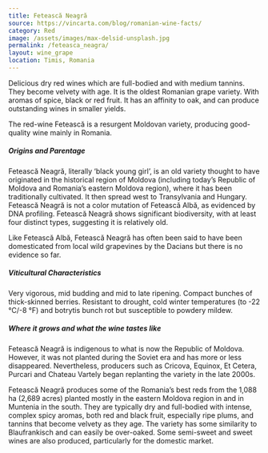 ```yaml
---
title: Fetească Neagră
source: https://vincarta.com/blog/romanian-wine-facts/
category: Red
image: /assets/images/max-delsid-unsplash.jpg
permalink: /feteasca_neagra/
layout: wine_grape
location: Timis, Romania
---
```

Delicious dry red wines which are full-bodied and with medium tannins. They become velvety with age. It is the oldest Romanian grape variety. With aromas of spice, black or red fruit. It has an affinity to oak, and can produce outstanding wines in smaller yields.

The red-wine Fetească is a resurgent Moldovan variety, producing good-quality wine mainly in Romania.

<h5>Origins and Parentage</h5>

Fetească Neagră, literally ‘black young girl’, is an old variety thought to have originated in the historical region of Moldova (including today’s Republic of Moldova and Romania’s eastern Moldova region), where it has been traditionally cultivated. It then spread  west to Transylvania and Hungary. Fetească Neagră is not a color mutation of Fetească Albă, as evidenced by DNA profiling. Fetească Neagră shows significant biodiversity, with at least four distinct types, suggesting it is relatively old.

Like Fetească Albă, Fetească Neagră has often been said to have been domesticated from local wild grapevines by the Dacians but there is no evidence so far.

<h5>Viticultural Characteristics</h5>

Very vigorous, mid budding and mid to late ripening. Compact bunches of thick-skinned berries. Resistant to drought, cold winter temperatures (to -22 °C/-8 °F) and botrytis bunch rot but susceptible to powdery mildew.

<h5>Where it grows and what the wine tastes like</h5>

Fetească Neagră is indigenous to what is now the Republic of Moldova. However, it was not planted during the Soviet era and has more or less disappeared. Nevertheless, producers such as Cricova, Equinox, Et Cetera, Purcari and Chateau Vartely began replanting the variety in the late 2000s.

Fetească Neagră produces some of the Romania’s best reds from the 1,088 ha (2,689 acres) planted mostly in the eastern Moldova region in and in Muntenia in the south. They are typically dry and full-bodied with intense, complex spicy aromas, both red and black fruit, especially ripe plums, and tannins that become velvety as they age. The variety has some similarity to Blaufrankisch and can easily be over-oaked. Some semi-sweet and sweet wines are also produced, particularly for the domestic market.

